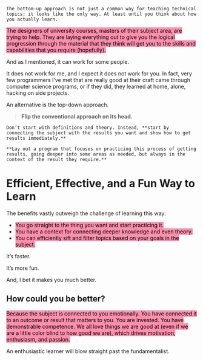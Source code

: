 ```ad-tip
The bottom-up approach is not just a common way for teaching technical topics; it looks like the only way. At least until you think about how you actually learn.
```

<mark style="background: #FF5582A6;">The designers of university courses, masters of their subject area, are trying to help. They are laying everything out to give you the logical progression through the material that they think will get you to the skills and capabilities that you require (hopefully).
</mark> 

And as I mentioned, it can work for some people.

It does not work for me, and I expect it does not work for you. In fact, very few programmers I’ve met that are really good at their craft came through computer science programs, or if they did, they learned at home, alone, hacking on side projects.

An alternative is the top-down approach.

> **Flip the conventional approach on its head.**

```ad-hint
Don’t start with definitions and theory. Instead, **start by connecting the subject with the results you want and show how to get results immediately.**

**Lay out a program that focuses on practicing this process of getting results, going deeper into some areas as needed, but always in the context of the result they require.**
```

# Efficient, Effective, and a Fun Way to Learn

The benefits vastly outweigh the challenge of learning this way:

-   <mark style="background: #FF5582A6;">You go straight to the thing you want and start practicing it.</mark> 
-   <mark style="background: #FF5582A6;">You have a context for connecting deeper knowledge and even theory.</mark> 
-   <mark style="background: #FF5582A6;">You can efficiently sift and filter topics based on your goals in the subject.</mark> 

It’s faster.

It’s more fun.

And, I bet it makes you much better.

## How could you be better?

<mark style="background: #FF5582A6;">Because the subject is connected to you emotionally. You have connected it to an outcome or result that matters to you. You are invested. You have demonstrable competence. We all love things we are good at (even if we are a little color blind to how good we are), which drives motivation, enthusiasm, and passion.</mark> 

An enthusiastic learner will blow straight past the fundamentalist.